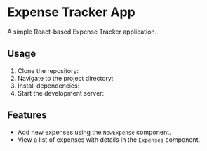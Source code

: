 # Expense Tracker App

A simple React-based Expense Tracker application.

## Usage

1. Clone the repository:
2. Navigate to the project directory:
3. Install dependencies:
4. Start the development server:

## Features

- Add new expenses using the `NewExpense` component.
- View a list of expenses with details in the `Expenses` component.
